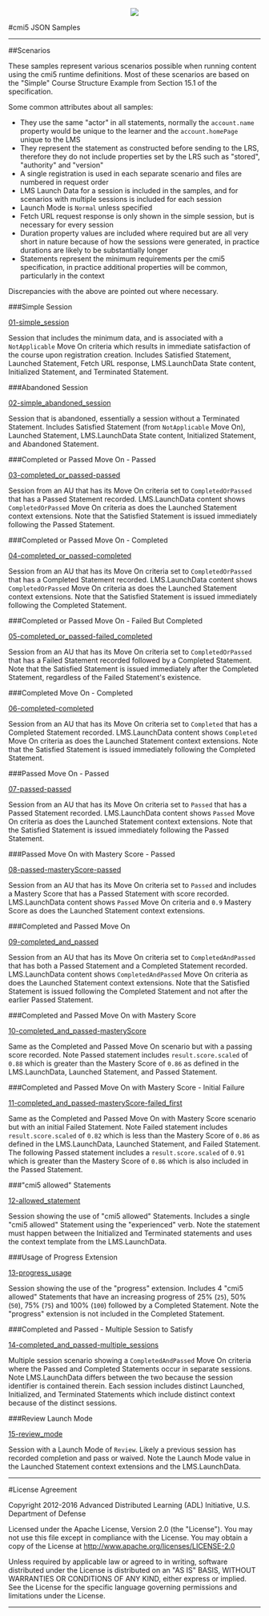 <p align=center><img src="https://cloud.githubusercontent.com/assets/1656316/9965238/bc9deb2c-5de9-11e5-9954-63aa03873f88.png" align=center></p>

#cmi5 JSON Samples

------

##Scenarios

These samples represent various scenarios possible when running content using the cmi5 runtime definitions. Most of these scenarios are based on the "Simple" Course Structure Example from Section 15.1 of the specification.

Some common attributes about all samples:

* They use the same "actor" in all statements, normally the `account.name` property would be unique to the learner and the `account.homePage` unique to the LMS
* They represent the statement as constructed before sending to the LRS, therefore they do not include properties set by the LRS such as "stored", "authority" and "version"
* A single registration is used in each separate scenario and files are numbered in request order
* LMS Launch Data for a session is included in the samples, and for scenarios with multiple sessions is included for each session
* Launch Mode is `Normal` unless specified
* Fetch URL request response is only shown in the simple session, but is necessary for every session
* Duration property values are included where required but are all very short in nature because of how the sessions were generated, in practice durations are likely to be substantially longer
* Statements represent the minimum requirements per the cmi5 specification, in practice additional properties will be common, particularly in the context

Discrepancies with the above are pointed out where necessary.

###Simple Session

[01-simple_session](01-simple_session)

Session that includes the minimum data, and is associated with a `NotApplicable` Move On criteria which results in immediate satisfaction of the course upon registration creation. Includes Satisfied Statement, Launched Statement, Fetch URL response, LMS.LaunchData State content, Initialized Statement, and Terminated Statement.

###Abandoned Session

[02-simple_abandoned_session](02-simple_abandoned_session)

Session that is abandoned, essentially a session without a Terminated Statement. Includes Satisfied Statement (from `NotApplicable` Move On), Launched Statement, LMS.LaunchData State content, Initialized Statement, and Abandoned Statement.

###Completed or Passed Move On - Passed

[03-completed_or_passed-passed](03-completed_or_passed-passed)

Session from an AU that has its Move On criteria set to `CompletedOrPassed` that has a Passed Statement recorded. LMS.LaunchData content shows `CompletedOrPassed` Move On criteria as does the Launched Statement context extensions. Note that the Satisfied Statement is issued immediately following the Passed Statement.

###Completed or Passed Move On - Completed

[04-completed_or_passed-completed](04-completed_or_passed-completed)

Session from an AU that has its Move On criteria set to `CompletedOrPassed` that has a Completed Statement recorded. LMS.LaunchData content shows `CompletedOrPassed` Move On criteria as does the Launched Statement context extensions. Note that the Satisfied Statement is issued immediately following the Completed Statement.

###Completed or Passed Move On - Failed But Completed

[05-completed_or_passed-failed_completed](05-completed_or_passed-failed_completed)

Session from an AU that has its Move On criteria set to `CompletedOrPassed` that has a Failed Statement recorded followed by a Completed Statement. Note that the Satisfied Statement is issued immediately after the Completed Statement, regardless of the Failed Statement's existence.

###Completed Move On - Completed

[06-completed-completed](06-completed-completed)

Session from an AU that has its Move On criteria set to `Completed` that has a Completed Statement recorded. LMS.LaunchData content shows `Completed` Move On criteria as does the Launched Statement context extensions. Note that the Satisfied Statement is issued immediately following the Completed Statement.

###Passed Move On - Passed

[07-passed-passed](07-passed-passed)

Session from an AU that has its Move On criteria set to `Passed` that has a Passed Statement recorded. LMS.LaunchData content shows `Passed` Move On criteria as does the Launched Statement context extensions. Note that the Satisfied Statement is issued immediately following the Passed Statement.

###Passed Move On with Mastery Score - Passed

[08-passed-masteryScore-passed](08-passed-masteryScore-passed)

Session from an AU that has its Move On criteria set to `Passed` and includes a Mastery Score that has a Passed Statement with score recorded. LMS.LaunchData content shows `Passed` Move On criteria and `0.9` Mastery Score as does the Launched Statement context extensions.

###Completed and Passed Move On

[09-completed_and_passed](09-completed_and_passed)

Session from an AU that has its Move On criteria set to `CompletedAndPassed` that has both a Passed Statement and a Completed Statement recorded. LMS.LaunchData content shows `CompletedAndPassed` Move On criteria as does the Launched Statement context extensions. Note that the Satisfied Statement is issued following the Completed Statement and not after the earlier Passed Statement.

###Completed and Passed Move On with Mastery Score

[10-completed_and_passed-masteryScore](10-completed_and_passed-masteryScore)

Same as the Completed and Passed Move On scenario but with a passing score recorded. Note Passed statement includes `result.score.scaled` of `0.88` which is greater than the Mastery Score of `0.86` as defined in the LMS.LaunchData, Launched Statement, and Passed Statement.

###Completed and Passed Move On with Mastery Score - Initial Failure

[11-completed_and_passed-masteryScore-failed_first](11-completed_and_passed-masteryScore-failed_first)

Same as the Completed and Passed Move On with Mastery Score scenario but with an initial Failed Statement. Note Failed statement includes `result.score.scaled` of `0.82` which is less than the Mastery Score of `0.86` as defined in the LMS.LaunchData, Launched Statement, and Failed Statement. The following Passed statement includes a `result.score.scaled` of `0.91` which is greater than the Mastery Score of `0.86` which is also included in the Passed Statement.

###"cmi5 allowed" Statements

[12-allowed_statement](12-allowed_statement)

Session showing the use of "cmi5 allowed" Statements. Includes a single "cmi5 allowed" Statement using the "experienced" verb. Note the statement must happen between the Initialized and Terminated statements and uses the context template from the LMS.LaunchData.

###Usage of Progress Extension

[13-progress_usage](13-progress_usage)

Session showing the use of the "progress" extension. Includes 4 "cmi5 allowed" Statements that have an increasing progress of 25% (`25`), 50% (`50`), 75% (`75`) and 100% (`100`) followed by a Completed Statement. Note the "progress" extension is not included in the Completed Statement.

###Completed and Passed - Multiple Session to Satisfy

[14-completed_and_passed-multiple_sessions](14-completed_and_passed-multiple_sessions)

Multiple session scenario showing a `CompletedAndPassed` Move On criteria where the Passed and Completed Statements occur in separate sessions. Note LMS.LaunchData differs between the two because the session identifier is contained therein. Each session includes distinct Launched, Initialized, and Terminated Statements which include distinct context because of the distinct sessions.

###Review Launch Mode

[15-review_mode](15-review_mode)

Session with a Launch Mode of `Review`. Likely a previous session has recorded completion and pass or waived. Note the Launch Mode value in the Launched Statement context extensions and the LMS.LaunchData.

-------

<a id="license_agreement"></a>
#License Agreement

Copyright 2012-2016 Advanced Distributed Learning (ADL) Initiative, U.S. Department of Defense

Licensed under the Apache License, Version 2.0 (the "License"). You may not use this file except in compliance with the License.
You may obtain a copy of the License at http://www.apache.org/licenses/LICENSE-2.0

Unless required by applicable law or agreed to in writing, software distributed under the License is distributed
on an "AS IS" BASIS, WITHOUT WARRANTIES OR CONDITIONS OF ANY KIND, either express or implied. See the License for
the specific language governing permissions and limitations under the License.

-------
